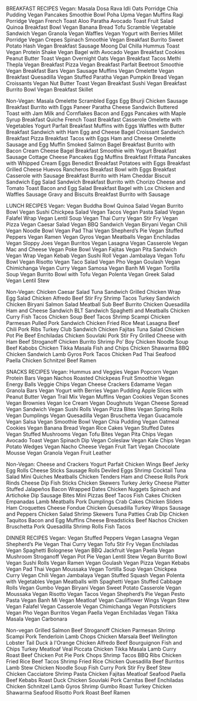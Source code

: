 BREAKFAST RECIPES
Vegan:
    Masala Dosa
    Rava Idli
    Oats Porridge
    Chia Pudding
    Vegan Pancakes
    Smoothie Bowl
    Poha
    Upma
    Vegan Muffins
    Ragi Porridge
    Vegan French Toast
    Aloo Paratha
    Avocado Toast
    Fruit Salad
    Quinoa Breakfast Bowl
    Vegan Banana Bread
    Tofu Scramble
    Vegetable Sandwich
    Vegan Granola
    Vegan Waffles
    Vegan Yogurt with Berries
    Millet Porridge
    Vegan Crepes
    Spinach Smoothie
    Vegan Breakfast Burrito
    Sweet Potato Hash
    Vegan Breakfast Sausage
    Moong Dal Chilla
    Hummus Toast
    Vegan Protein Shake
    Vegan Bagel with Avocado
    Vegan Breakfast Cookies
    Peanut Butter Toast
    Vegan Overnight Oats
    Vegan Breakfast Tacos
    Methi Thepla
    Vegan Breakfast Pizza
    Vegan Breakfast Parfait
    Beetroot Smoothie
    Vegan Breakfast Bars
    Vegan Sausage Muffins
    Vegan Omelette
    Vegan Breakfast Quesadilla
    Vegan Stuffed Paratha
    Vegan Pumpkin Bread
    Vegan Croissants
    Vegan Nut Butter Toast
    Vegan Breakfast Sushi
    Vegan Breakfast Burrito Bowl
    Vegan Breakfast Skillet


Non-Vegan:
    Masala Omelette
    Scrambled Eggs
    Egg Bhurji
    Chicken Sausage
    Breakfast Burrito with Eggs
    Paneer Paratha
    Cheese Sandwich
    Buttered Toast with Jam
    Milk and Cornflakes
    Bacon and Eggs
    Pancakes with Maple Syrup
    Breakfast Quiche
    French Toast
    Breakfast Casserole
    Omelette with Vegetables
    Yogurt Parfait
    Breakfast Muffins with Eggs
    Waffles with Butter
    Breakfast Sandwich with Ham
    Egg and Cheese Bagel
    Croissant Sandwich
    Breakfast Pizza
    Breakfast Tacos with Eggs
    Ham and Cheese Omelette
    Sausage and Egg Muffin
    Smoked Salmon Bagel
    Breakfast Burrito with Bacon
    Cream Cheese Bagel
    Breakfast Smoothie with Yogurt
    Breakfast Sausage
    Cottage Cheese Pancakes
    Egg Muffins
    Breakfast Frittata
    Pancakes with Whipped Cream
    Eggs Benedict
    Breakfast Potatoes with Eggs
    Breakfast Grilled Cheese
    Huevos Rancheros
    Breakfast Bowl with Eggs
    Breakfast Casserole with Sausage
    Breakfast Burrito with Ham
    Cheddar Biscuit Sandwich
    Egg Salad Sandwich
    Breakfast Burrito with Chorizo
    Cheese and Tomato Toast
    Bacon and Egg Salad
    Breakfast Bagel with Lox
    Chicken and Waffles
    Sausage Gravy and Biscuits
    Breakfast Burrito with Sausage


LUNCH RECIPES
Vegan:
    Vegan Buddha Bowl
    Quinoa Salad
    Vegan Burrito Bowl
    Vegan Sushi
    Chickpea Salad
    Vegan Tacos
    Vegan Pasta Salad
    Vegan Falafel Wrap
    Vegan Lentil Soup
    Vegan Thai Curry
    Vegan Stir Fry
    Vegan Pizza
    Vegan Caesar Salad
    Vegan BBQ Sandwich
    Vegan Biryani
    Vegan Chili
    Vegan Noodle Bowl
    Vegan Pad Thai
    Vegan Shepherd’s Pie
    Vegan Stuffed Peppers
    Vegan Ramen
    Vegan Gyros
    Vegan Meatballs
    Vegan Enchiladas
    Vegan Sloppy Joes
    Vegan Burritos
    Vegan Lasagna
    Vegan Casserole
    Vegan Mac and Cheese
    Vegan Poke Bowl
    Vegan Fajitas
    Vegan Pita Sandwich
    Vegan Wrap
    Vegan Kebab
    Vegan Sushi Roll
    Vegan Jambalaya
    Vegan Tofu Bowl
    Vegan Risotto
    Vegan Taco Salad
    Vegan Pho
    Vegan Goulash
    Vegan Chimichanga
    Vegan Curry
    Vegan Samosa
    Vegan Banh Mi
    Vegan Tortilla Soup
    Vegan Burrito Bowl with Tofu
    Vegan Polenta
    Vegan Greek Salad
    Vegan Lentil Stew


Non-Vegan:
    Chicken Caesar Salad
    Tuna Sandwich
    Grilled Chicken Wrap
    Egg Salad
    Chicken Alfredo
    Beef Stir Fry
    Shrimp Tacos
    Turkey Sandwich
    Chicken Biryani
    Salmon Salad
    Meatball Sub
    Beef Burrito
    Chicken Quesadilla
    Ham and Cheese Sandwich
    BLT Sandwich
    Spaghetti and Meatballs
    Chicken Curry
    Fish Tacos
    Chicken Soup
    Beef Tacos
    Shrimp Scampi
    Chicken Parmesan
    Pulled Pork Sandwich
    Chicken Fried Rice
    Meat Lasagna
    Beef Chili
    Pork Ribs
    Turkey Club Sandwich
    Chicken Fajitas
    Tuna Salad
    Chicken Pot Pie
    Beef Enchiladas
    Chicken Souvlaki
    Pork Stir Fry
    Grilled Cheese with Ham
    Beef Stroganoff
    Chicken Burrito
    Shrimp Po’ Boy
    Chicken Noodle Soup
    Beef Kabobs
    Chicken Tikka Masala
    Fish and Chips
    Chicken Shawarma
    BBQ Chicken Sandwich
    Lamb Gyros
    Pork Tacos
    Chicken Pad Thai
    Seafood Paella
    Chicken Schnitzel
    Beef Ramen


SNACKS RECIPES
Vegan:
    Hummus and Veggies
    Vegan Popcorn
    Vegan Protein Bars
    Vegan Nachos
    Roasted Chickpeas
    Fruit Smoothie
    Vegan Energy Balls
    Veggie Chips
    Vegan Cheese Crackers
    Edamame
    Vegan Granola Bars
    Vegan Yogurt with Berries
    Vegan Pudding
    Apple Slices with Peanut Butter
    Vegan Trail Mix
    Vegan Muffins
    Vegan Cookies
    Vegan Scones
    Vegan Brownies
    Vegan Ice Cream
    Vegan Doughnuts
    Vegan Cheese Spread
    Vegan Sandwich
    Vegan Sushi Rolls
    Vegan Pizza Bites
    Vegan Spring Rolls
    Vegan Dumplings
    Vegan Quesadilla
    Vegan Bruschetta
    Vegan Guacamole
    Vegan Salsa
    Vegan Smoothie Bowl
    Vegan Chia Pudding
    Vegan Oatmeal Cookies
    Vegan Banana Bread
    Vegan Rice Cakes
    Vegan Stuffed Dates
    Vegan Stuffed Mushrooms
    Vegan Tofu Bites
    Vegan Pita Chips
    Vegan Avocado Toast
    Vegan Spinach Dip
    Vegan Coleslaw
    Vegan Kale Chips
    Vegan Potato Wedges
    Vegan Nacho Cheese
    Vegan Fruit Tart
    Vegan Chocolate Mousse
    Vegan Granola
    Vegan Fruit Leather

Non-Vegan:
    Cheese and Crackers
    Yogurt Parfait
    Chicken Wings
    Beef Jerky
    Egg Rolls
    Cheese Sticks
    Sausage Rolls
    Deviled Eggs
    Shrimp Cocktail
    Tuna Salad
    Mini Quiches
    Meatballs
    Chicken Tenders
    Ham and Cheese Rolls
    Pork Rinds
    Cheese Dip
    Fish Sticks
    Chicken Skewers
    Turkey Jerky
    Cheese Platter
    Stuffed Jalapeños
    Bacon Wrapped Dates
    Chicken Nuggets
    Spinach and Artichoke Dip
    Sausage Bites
    Mini Pizzas
    Beef Tacos
    Fish Cakes
    Chicken Empanadas
    Lamb Meatballs
    Pork Dumplings
    Crab Cakes
    Chicken Sliders
    Ham Croquettes
    Cheese Fondue
    Chicken Quesadilla
    Turkey Wraps
    Sausage and Peppers
    Chicken Salad
    Shrimp Skewers
    Tuna Patties
    Crab Dip
    Chicken Taquitos
    Bacon and Egg Muffins
    Cheese Breadsticks
    Beef Nachos
    Chicken Bruschetta
    Pork Quesadilla
    Shrimp Rolls
    Fish Tacos


DINNER RECIPES
Vegan:
  Vegan Stuffed Peppers
    Vegan Lasagna
    Vegan Shepherd’s Pie
    Vegan Thai Curry
    Vegan Tofu Stir Fry
    Vegan Enchiladas
    Vegan Spaghetti Bolognese
    Vegan BBQ Jackfruit
    Vegan Paella
    Vegan Mushroom Stroganoff
    Vegan Pot Pie
    Vegan Lentil Stew
    Vegan Burrito Bowl
    Vegan Sushi Rolls
    Vegan Ramen
    Vegan Goulash
    Vegan Pizza
    Vegan Kebabs
    Vegan Pad Thai
    Vegan Moussaka
    Vegan Tortilla Soup
    Vegan Chickpea Curry
    Vegan Chili
    Vegan Jambalaya
    Vegan Stuffed Squash
    Vegan Polenta with Vegetables
    Vegan Meatballs with Spaghetti
    Vegan Stuffed Cabbage Rolls
    Vegan Gumbo
    Vegan Biryani
    Vegan Sweet Potato Casserole
    Vegan Moussaka
    Vegan Risotto
    Vegan Tacos
    Vegan Shepherd’s Pie
    Vegan Pesto Pasta
    Vegan Banh Mi
    Vegan Meatloaf
    Vegan Cauliflower Wings
    Vegan Stew
    Vegan Falafel
    Vegan Casserole
    Vegan Chimichanga
    Vegan Potstickers
    Vegan Pho
    Vegan Burritos
    Vegan Paella
    Vegan Enchiladas
    Vegan Tikka Masala
    Vegan Carbonara  

Non-vegan
    Grilled Salmon
    Beef Stroganoff
    Chicken Parmesan
    Shrimp Scampi
    Pork Tenderloin
    Lamb Chops
    Chicken Marsala
    Beef Wellington
    Lobster Tail
    Duck à l'Orange
    Chicken Alfredo
    Beef Bourguignon
    Fish and Chips
    Turkey Meatloaf
    Veal Piccata
    Chicken Tikka Masala
    Lamb Curry
    Roast Beef
    Chicken Pot Pie
    Pork Chops
    Shrimp Tacos
    BBQ Ribs
    Chicken Fried Rice
    Beef Tacos
    Shrimp Fried Rice
    Chicken Quesadilla
    Beef Burritos
    Lamb Stew
    Chicken Noodle Soup
    Fish Curry
    Pork Stir Fry
    Beef Stew
    Chicken Cacciatore
    Shrimp Pasta
    Chicken Fajitas
    Meatloaf
    Seafood Paella
    Beef Kebabs
    Roast Duck
    Chicken Souvlaki
    Pork Carnitas
    Beef Enchiladas
    Chicken Schnitzel
    Lamb Gyros
    Shrimp Gumbo
    Roast Turkey
    Chicken Shawarma
    Seafood Risotto
    Pork Roast
    Beef Ramen